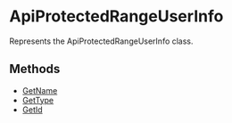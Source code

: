 # ApiProtectedRangeUserInfo

Represents the ApiProtectedRangeUserInfo class.

## Methods

- [GetName](./Methods/GetName.md)
- [GetType](./Methods/GetType.md)
- [GetId](./Methods/GetId.md)
